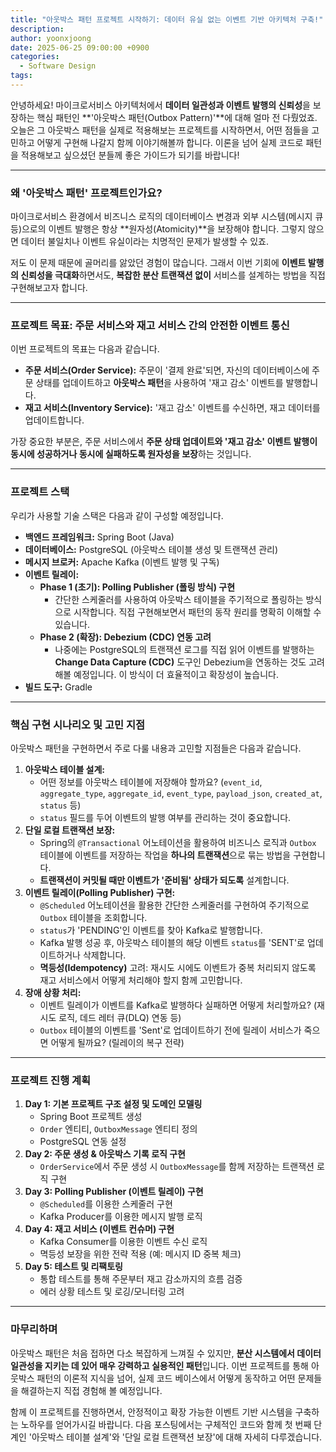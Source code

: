 ```yaml
---
title: "아웃박스 패턴 프로젝트 시작하기: 데이터 유실 없는 이벤트 기반 아키텍처 구축!"
description: 
author: yoonxjoong
date: 2025-06-25 09:00:00 +0900
categories:
  - Software Design
tags:
---
```

안녕하세요! 마이크로서비스 아키텍처에서 **데이터 일관성과 이벤트 발행의 신뢰성**을 보장하는 핵심 패턴인 **'아웃박스 패턴(Outbox Pattern)'**에 대해 얼마 전 다뤘었죠. 오늘은 그 아웃박스 패턴을 실제로 적용해보는 프로젝트를 시작하면서, 어떤 점들을 고민하고 어떻게 구현해 나갈지 함께 이야기해볼까 합니다. 이론을 넘어 실제 코드로 패턴을 적용해보고 싶으셨던 분들께 좋은 가이드가 되기를 바랍니다!

---

### 왜 '아웃박스 패턴' 프로젝트인가요?

마이크로서비스 환경에서 비즈니스 로직의 데이터베이스 변경과 외부 시스템(메시지 큐 등)으로의 이벤트 발행은 항상 **원자성(Atomicity)**을 보장해야 합니다. 그렇지 않으면 데이터 불일치나 이벤트 유실이라는 치명적인 문제가 발생할 수 있죠.

저도 이 문제 때문에 골머리를 앓았던 경험이 많습니다. 그래서 이번 기회에 **이벤트 발행의 신뢰성을 극대화**하면서도, **복잡한 분산 트랜잭션 없이** 서비스를 설계하는 방법을 직접 구현해보고자 합니다. 

---

### 프로젝트 목표: 주문 서비스와 재고 서비스 간의 안전한 이벤트 통신

이번 프로젝트의 목표는 다음과 같습니다.

- **주문 서비스(Order Service):** 주문이 '결제 완료'되면, 자신의 데이터베이스에 주문 상태를 업데이트하고 **아웃박스 패턴**을 사용하여 '재고 감소' 이벤트를 발행합니다.
- **재고 서비스(Inventory Service):** '재고 감소' 이벤트를 수신하면, 재고 데이터를 업데이트합니다.

가장 중요한 부분은, 주문 서비스에서 **주문 상태 업데이트와 '재고 감소' 이벤트 발행이 동시에 성공하거나 동시에 실패하도록 원자성을 보장**하는 것입니다.

---

### 프로젝트 스택

우리가 사용할 기술 스택은 다음과 같이 구성할 예정입니다.

- **백엔드 프레임워크:** Spring Boot (Java)
- **데이터베이스:** PostgreSQL (아웃박스 테이블 생성 및 트랜잭션 관리)
- **메시지 브로커:** Apache Kafka (이벤트 발행 및 구독)
- **이벤트 릴레이:**
    - **Phase 1 (초기): Polling Publisher (폴링 방식) 구현**
        - 간단한 스케줄러를 사용하여 아웃박스 테이블을 주기적으로 폴링하는 방식으로 시작합니다. 직접 구현해보면서 패턴의 동작 원리를 명확히 이해할 수 있습니다.
    - **Phase 2 (확장): Debezium (CDC) 연동 고려**
        - 나중에는 PostgreSQL의 트랜잭션 로그를 직접 읽어 이벤트를 발행하는 **Change Data Capture (CDC)** 도구인 Debezium을 연동하는 것도 고려해볼 예정입니다. 이 방식이 더 효율적이고 확장성이 높습니다.
- **빌드 도구:** Gradle

---

###  핵심 구현 시나리오 및 고민 지점

아웃박스 패턴을 구현하면서 주로 다룰 내용과 고민할 지점들은 다음과 같습니다.

1. **아웃박스 테이블 설계:**
    - 어떤 정보를 아웃박스 테이블에 저장해야 할까요? (`event_id`, `aggregate_type`, `aggregate_id`, `event_type`, `payload_json`, `created_at`, `status` 등)
    - `status` 필드를 두어 이벤트의 발행 여부를 관리하는 것이 중요합니다.
2. **단일 로컬 트랜잭션 보장:**
    - Spring의 `@Transactional` 어노테이션을 활용하여 비즈니스 로직과 `Outbox` 테이블에 이벤트를 저장하는 작업을 **하나의 트랜잭션**으로 묶는 방법을 구현합니다.
    - **트랜잭션이 커밋될 때만 이벤트가 '준비됨' 상태가 되도록** 설계합니다.
3. **이벤트 릴레이(Polling Publisher) 구현:**
    - `@Scheduled` 어노테이션을 활용한 간단한 스케줄러를 구현하여 주기적으로 `Outbox` 테이블을 조회합니다.
    - `status`가 'PENDING'인 이벤트를 찾아 Kafka로 발행합니다.
    - Kafka 발행 성공 후, 아웃박스 테이블의 해당 이벤트 `status`를 'SENT'로 업데이트하거나 삭제합니다.
    - **멱등성(Idempotency)** 고려: 재시도 시에도 이벤트가 중복 처리되지 않도록 재고 서비스에서 어떻게 처리해야 할지 함께 고민합니다.
4. **장애 상황 처리:**
    - 이벤트 릴레이가 이벤트를 Kafka로 발행하다 실패하면 어떻게 처리할까요? (재시도 로직, 데드 레터 큐(DLQ) 연동 등)
    - `Outbox` 테이블의 이벤트를 'Sent'로 업데이트하기 전에 릴레이 서비스가 죽으면 어떻게 될까요? (릴레이의 복구 전략)

---

### 프로젝트 진행 계획

1. **Day 1: 기본 프로젝트 구조 설정 및 도메인 모델링**
    - Spring Boot 프로젝트 생성
    - `Order` 엔티티, `OutboxMessage` 엔티티 정의
    - PostgreSQL 연동 설정
2. **Day 2: 주문 생성 & 아웃박스 기록 로직 구현**
    - `OrderService`에서 주문 생성 시 `OutboxMessage`를 함께 저장하는 트랜잭션 로직 구현
3. **Day 3: Polling Publisher (이벤트 릴레이) 구현**
    - `@Scheduled`를 이용한 스케줄러 구현
    - Kafka Producer를 이용한 메시지 발행 로직
4. **Day 4: 재고 서비스 (이벤트 컨슈머) 구현**
    - Kafka Consumer를 이용한 이벤트 수신 로직
    - 멱등성 보장을 위한 전략 적용 (예: 메시지 ID 중복 체크)
5. **Day 5: 테스트 및 리팩토링**
    - 통합 테스트를 통해 주문부터 재고 감소까지의 흐름 검증
    - 에러 상황 테스트 및 로깅/모니터링 고려

---

### 마무리하며

아웃박스 패턴은 처음 접하면 다소 복잡하게 느껴질 수 있지만, **분산 시스템에서 데이터 일관성을 지키는 데 있어 매우 강력하고 실용적인 패턴**입니다. 이번 프로젝트를 통해 아웃박스 패턴의 이론적 지식을 넘어, 실제 코드 베이스에서 어떻게 동작하고 어떤 문제들을 해결하는지 직접 경험해 볼 예정입니다.

함께 이 프로젝트를 진행하면서, 안정적이고 확장 가능한 이벤트 기반 시스템을 구축하는 노하우를 얻어가시길 바랍니다. 다음 포스팅에서는 구체적인 코드와 함께 첫 번째 단계인 '아웃박스 테이블 설계'와 '단일 로컬 트랜잭션 보장'에 대해 자세히 다루겠습니다.